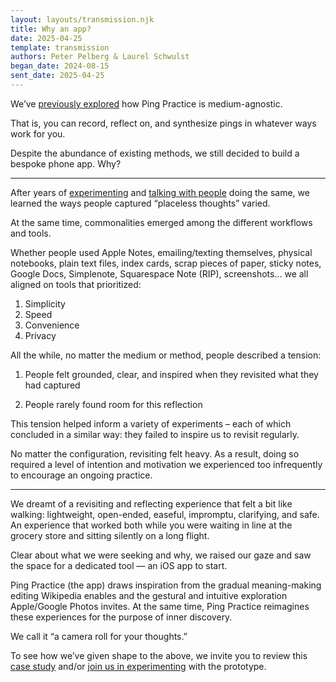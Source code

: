 ```yaml
---
layout: layouts/transmission.njk
title: Why an app?
date: 2025-04-25
template: transmission
authors: Peter Pelberg & Laurel Schwulst
began_date: 2024-08-15
sent_date: 2025-04-25
---
```


We’ve <a href="https://pingpractice.org/transmissions/what-is-a-ping/">previously explored</a> how Ping Practice is medium-agnostic.

That is, you can record, reflect on, and synthesize pings in whatever ways work for you.

Despite the abundance of existing methods, we still decided to build a bespoke phone app. Why?

---

After years of <a href="https://ping-practice.gitbook.io/pings/experiments">experimenting</a> and <a href="https://ping-practice.gitbook.io/pings/conversations">talking with people</a> doing the same, we learned the ways people captured “placeless thoughts” varied.

At the same time, commonalities emerged among the different workflows and tools.

Whether people used Apple Notes, emailing/texting themselves, physical notebooks, plain text files, index cards, scrap pieces of paper, sticky notes, Google Docs, Simplenote, Squarespace Note (RIP), screenshots… we all aligned on tools that prioritized:

1. Simplicity
2. Speed
3. Convenience
4. Privacy

All the while, no matter the medium or method, people described a tension:

1. People felt grounded, clear, and inspired when they revisited what they had captured

2. People rarely found room for this reflection

This tension helped inform a variety of experiments – each of which concluded in a similar way: they failed to inspire us to revisit regularly.

No matter the configuration, revisiting felt heavy. As a result, doing so required a level of intention and motivation we experienced too infrequently to encourage an ongoing practice.

---

We dreamt of a revisiting and reflecting experience that felt a bit like walking: lightweight, open-ended, easeful, impromptu, clarifying, and safe. An experience that worked both while you were waiting in line at the grocery store and sitting silently on a long flight.

Clear about what we were seeking and why, we raised our gaze and saw the space for a dedicated tool — an iOS app to start.

Ping Practice (the app) draws inspiration from the gradual meaning-making editing Wikipedia enables and the gestural and intuitive exploration Apple/Google Photos invites. At the same time, Ping Practice reimagines these experiences for the purpose of inner discovery.

We call it “a camera roll for your thoughts.”

To see how we’ve given shape to the above, we invite you to review this <a href="https://apossible.com/pages/ping-practice?token=678412c06424c4870162888457b32bee9d45a06e">case study</a> and/or <a href="https://forms.gle/52CsyyrqSrcwD5JM8">join us in experimenting</a> with the prototype.

